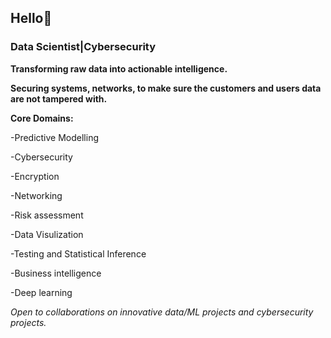 ## Hello👋

### Data Scientist|Cybersecurity 

**Transforming raw data into actionable intelligence.**

**Securing systems, networks, to make sure the customers and users data are not tampered with.**

**Core Domains:**

-Predictive Modelling

-Cybersecurity

-Encryption

-Networking 

-Risk assessment 

-Data Visulization

-Testing and Statistical Inference

-Business intelligence

-Deep learning

*Open to collaborations on innovative data/ML projects and cybersecurity projects.*
